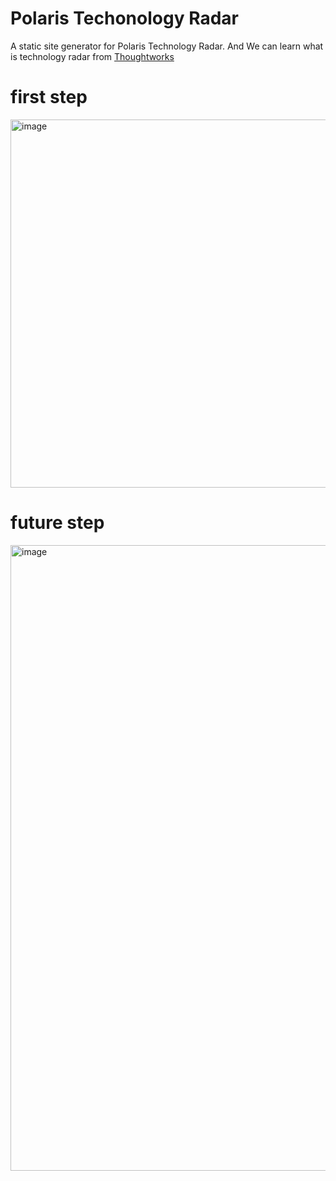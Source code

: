 # Polaris Techonology Radar
A static site generator for Polaris Technology Radar. And We can learn what is technology radar from [Thoughtworks](https://www.thoughtworks.com/radar)

# first step
<img width="589" alt="image" src="https://user-images.githubusercontent.com/14797464/188491509-554926f8-0bec-4329-952e-fde6d07ad21e.png">

# future step
<img width="1001" alt="image" src="https://user-images.githubusercontent.com/14797464/188496576-88b105ce-75b1-49f2-b8f2-50b1b5df516f.png">
